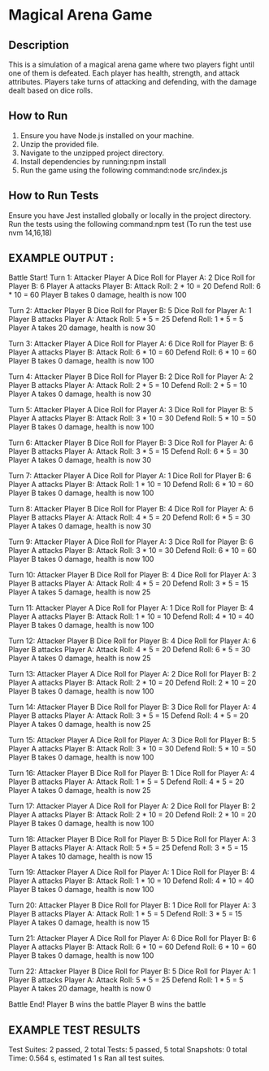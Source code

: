 # Magical Arena Game

## Description
This is a  simulation of a magical arena game where two players fight until one of them is defeated. Each player has health, strength, and attack attributes. Players take turns of attacking and defending, with the damage dealt based on dice rolls.

## How to Run
1. Ensure you have Node.js installed on your machine.
2. Unzip the provided file.
3. Navigate to the unzipped project directory.
4. Install dependencies by running:npm install
5. Run the game using the following command:node src/index.js
## How to Run Tests
Ensure you have Jest installed globally or locally in the project directory.
Run the tests using the following command:npm test
(To run the test use nvm 14,16,18)

## EXAMPLE OUTPUT   :  
Battle Start!
Turn 1:  Attacker Player A
Dice Roll for Player A: 2
Dice Roll for Player B: 6
Player A attacks Player B:
Attack Roll: 2 * 10 = 20
Defend Roll: 6 * 10 = 60
Player B takes 0 damage, health is now 100

Turn 2:  Attacker Player B
Dice Roll for Player B: 5
Dice Roll for Player A: 1
Player B attacks Player A:
Attack Roll: 5 * 5 = 25
Defend Roll: 1 * 5 = 5
Player A takes 20 damage, health is now 30

Turn 3:  Attacker Player A
Dice Roll for Player A: 6
Dice Roll for Player B: 6
Player A attacks Player B:
Attack Roll: 6 * 10 = 60
Defend Roll: 6 * 10 = 60
Player B takes 0 damage, health is now 100

Turn 4:  Attacker Player B
Dice Roll for Player B: 2
Dice Roll for Player A: 2
Player B attacks Player A:
Attack Roll: 2 * 5 = 10
Defend Roll: 2 * 5 = 10
Player A takes 0 damage, health is now 30

Turn 5:  Attacker Player A
Dice Roll for Player A: 3
Dice Roll for Player B: 5
Player A attacks Player B:
Attack Roll: 3 * 10 = 30
Defend Roll: 5 * 10 = 50
Player B takes 0 damage, health is now 100

Turn 6:  Attacker Player B
Dice Roll for Player B: 3
Dice Roll for Player A: 6
Player B attacks Player A:
Attack Roll: 3 * 5 = 15
Defend Roll: 6 * 5 = 30
Player A takes 0 damage, health is now 30

Turn 7:  Attacker Player A
Dice Roll for Player A: 1
Dice Roll for Player B: 6
Player A attacks Player B:
Attack Roll: 1 * 10 = 10
Defend Roll: 6 * 10 = 60
Player B takes 0 damage, health is now 100

Turn 8:  Attacker Player B
Dice Roll for Player B: 4
Dice Roll for Player A: 6
Player B attacks Player A:
Attack Roll: 4 * 5 = 20
Defend Roll: 6 * 5 = 30
Player A takes 0 damage, health is now 30

Turn 9:  Attacker Player A
Dice Roll for Player A: 3
Dice Roll for Player B: 6
Player A attacks Player B:
Attack Roll: 3 * 10 = 30
Defend Roll: 6 * 10 = 60
Player B takes 0 damage, health is now 100

Turn 10:  Attacker Player B
Dice Roll for Player B: 4
Dice Roll for Player A: 3
Player B attacks Player A:
Attack Roll: 4 * 5 = 20
Defend Roll: 3 * 5 = 15
Player A takes 5 damage, health is now 25

Turn 11:  Attacker Player A
Dice Roll for Player A: 1
Dice Roll for Player B: 4
Player A attacks Player B:
Attack Roll: 1 * 10 = 10
Defend Roll: 4 * 10 = 40
Player B takes 0 damage, health is now 100

Turn 12:  Attacker Player B
Dice Roll for Player B: 4
Dice Roll for Player A: 6
Player B attacks Player A:
Attack Roll: 4 * 5 = 20
Defend Roll: 6 * 5 = 30
Player A takes 0 damage, health is now 25

Turn 13:  Attacker Player A
Dice Roll for Player A: 2
Dice Roll for Player B: 2
Player A attacks Player B:
Attack Roll: 2 * 10 = 20
Defend Roll: 2 * 10 = 20
Player B takes 0 damage, health is now 100

Turn 14:  Attacker Player B
Dice Roll for Player B: 3
Dice Roll for Player A: 4
Player B attacks Player A:
Attack Roll: 3 * 5 = 15
Defend Roll: 4 * 5 = 20
Player A takes 0 damage, health is now 25

Turn 15:  Attacker Player A
Dice Roll for Player A: 3
Dice Roll for Player B: 5
Player A attacks Player B:
Attack Roll: 3 * 10 = 30
Defend Roll: 5 * 10 = 50
Player B takes 0 damage, health is now 100

Turn 16:  Attacker Player B
Dice Roll for Player B: 1
Dice Roll for Player A: 4
Player B attacks Player A:
Attack Roll: 1 * 5 = 5
Defend Roll: 4 * 5 = 20
Player A takes 0 damage, health is now 25

Turn 17:  Attacker Player A
Dice Roll for Player A: 2
Dice Roll for Player B: 2
Player A attacks Player B:
Attack Roll: 2 * 10 = 20
Defend Roll: 2 * 10 = 20
Player B takes 0 damage, health is now 100

Turn 18:  Attacker Player B
Dice Roll for Player B: 5
Dice Roll for Player A: 3
Player B attacks Player A:
Attack Roll: 5 * 5 = 25
Defend Roll: 3 * 5 = 15
Player A takes 10 damage, health is now 15

Turn 19:  Attacker Player A
Dice Roll for Player A: 1
Dice Roll for Player B: 4
Player A attacks Player B:
Attack Roll: 1 * 10 = 10
Defend Roll: 4 * 10 = 40
Player B takes 0 damage, health is now 100

Turn 20:  Attacker Player B
Dice Roll for Player B: 1
Dice Roll for Player A: 3
Player B attacks Player A:
Attack Roll: 1 * 5 = 5
Defend Roll: 3 * 5 = 15
Player A takes 0 damage, health is now 15

Turn 21:  Attacker Player A
Dice Roll for Player A: 6
Dice Roll for Player B: 6
Player A attacks Player B:
Attack Roll: 6 * 10 = 60
Defend Roll: 6 * 10 = 60
Player B takes 0 damage, health is now 100

Turn 22:  Attacker Player B
Dice Roll for Player B: 5
Dice Roll for Player A: 1
Player B attacks Player A:
Attack Roll: 5 * 5 = 25
Defend Roll: 1 * 5 = 5
Player A takes 20 damage, health is now 0

Battle End! Player B wins the battle
Player B wins the battle

## EXAMPLE TEST RESULTS

Test Suites: 2 passed, 2 total
Tests:       5 passed, 5 total
Snapshots:   0 total
Time:        0.564 s, estimated 1 s
Ran all test suites.


